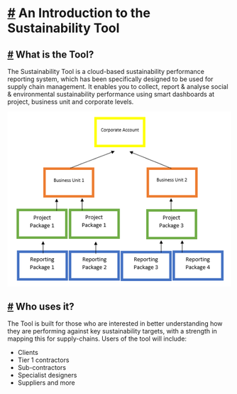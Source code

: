 # [#](#-an-introduction-to-the-sustainability-tool) An Introduction to the Sustainability Tool

## [#](#-what-is-the-tool) What is the Tool?

The Sustainability Tool is a cloud-based sustainability performance reporting system, which has been specifically designed to be used for supply chain management. It enables you to collect, report & analyse social & environmental sustainability performance using smart dashboards at project, business unit and corporate levels.

![alt](/assets/images/SustainabilityToolStructure.PNG)

## [#](#-who-uses-it) Who uses it?

The Tool is built for those who are interested in better understanding how they are performing against key sustainability targets, with a strength in mapping this for supply-chains. Users of the tool will include:

- Clients
- Tier 1 contractors
- Sub-contractors
- Specialist designers
- Suppliers and more
